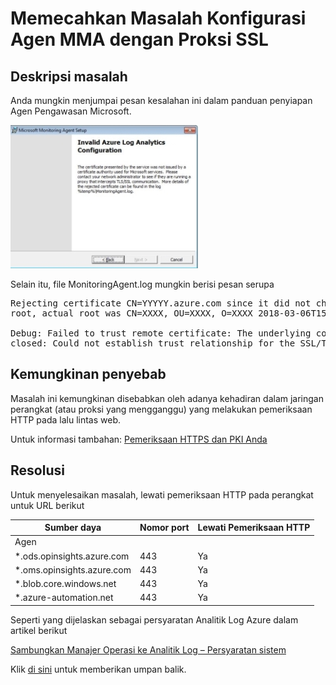 # <a name="troubleshooting-mma-agent-configuration-with-ssl-proxy"></a>Memecahkan Masalah Konfigurasi Agen MMA dengan Proksi SSL
 
## <a name="problem-description"></a>Deskripsi masalah

Anda mungkin menjumpai pesan kesalahan ini dalam panduan penyiapan Agen Pengawasan Microsoft.

![Cuplikan layar kesalahan](troubleshooting_mma_agent/mma1.jpg)

Selain itu, file MonitoringAgent.log mungkin berisi pesan serupa

<pre>Rejecting certificate CN=YYYYY.azure.com since it did not chain to a trusted 
root, actual root was CN=XXXX, OU=XXXX, O=XXXX 2018-03-06T15:45:21.1858236-06:00 

Debug: Failed to trust remote certificate: The underlying connection was 
closed: Could not establish trust relationship for the SSL/TLS secure channel. </pre>
 
## <a name="possible-cause"></a>Kemungkinan penyebab

Masalah ini kemungkinan disebabkan oleh adanya kehadiran dalam jaringan perangkat (atau proksi yang mengganggu) yang melakukan pemeriksaan HTTP pada lalu lintas web.

Untuk informasi tambahan: <a href="https://blogs.technet.microsoft.com/crypto/2016/01/27/https-inspection-and-your-pki-2/" target="_blank">Pemeriksaan HTTPS dan PKI Anda</a> 

  
## <a name="resolution"></a>Resolusi

Untuk menyelesaikan masalah, lewati pemeriksaan HTTP pada perangkat untuk URL berikut

| Sumber daya                   | Nomor port | Lewati Pemeriksaan HTTP |
|----------------------------|-------------|------------------------|
| Agen                      |             |                        |
| *.ods.opinsights.azure.com | 443         | Ya                    |
| *.oms.opinsights.azure.com | 443         | Ya                    |
| *.blob.core.windows.net    | 443         | Ya                    |
| *.azure-automation.net     | 443         | Ya                    |

Seperti yang dijelaskan sebagai persyaratan Analitik Log Azure dalam artikel berikut

<a href="https://docs.microsoft.com/en-us/azure/log-analytics/log-analytics-om-agents#system-requirements" target="_blank">Sambungkan Manajer Operasi ke Analitik Log – Persyaratan sistem</a>


Klik <a href="mailto:SHub_Feedback_RC@Microsoft.com?subject=Resource%20Center%20Feedback%3A%20%3CInsert%20feedback%20topic%3E%3E&amp;body=%3C%3Cplease%20submit%20your%20feedback%20with%20enough%20detail%20on%20the%20problem%2C%20reproduction%20steps%20and%20what%20you%20desire%20to%20happen%3E%3E" target="_blank">di sini</a> untuk memberikan umpan balik.
